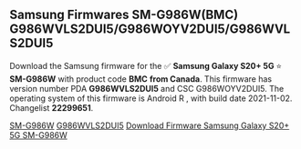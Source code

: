 <h2>Samsung Firmwares SM-G986W(BMC) G986WVLS2DUI5/G986WOYV2DUI5/G986WVLS2DUI5</h2>
Download the Samsung firmware for the ✅ <strong>Samsung Galaxy S20+ 5G </strong> ⭐ <strong>SM-G986W</strong> with product code <strong>BMC</strong> <strong> from Canada</strong>. This firmware has version number PDA <strong>G986WVLS2DUI5</strong> and CSC G986WOYV2DUI5. The operating system of this firmware is Android R , with build date 2021-11-02. Changelist <strong>22299651</strong>.


[SM-G986W](https://samfirm.shop/samsung/model/SM-G986W)
[G986WVLS2DUI5](https://samfirm.shop/samsung/pda/G986WVLS2DUI5)
[Download Firmware Samsung Galaxy S20+ 5G SM-G986W](https://samfirm.shop/samsung/firmware/470738)
